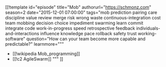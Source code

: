 [[!template id="episode"
title="Mob"
authorurl="https://schmonz.com"
season=2
date="2015-12-01 07:00:00"
tags="mob prediction pairing care discipline value review merge risk wrong waste continuous-integration cost team mobbing decision choice impediment swarming learn commit integrate code work-in-progress speed retrospective feedback individuals-and-interactions influence knowledge pace rollback safety trust working-software"
question="How can your team become more capable and predictable?"
learnmore="""
- [[!wikipedia Mob_programming]]
- [[!c2 AgileSwarm]]
"""
]]
